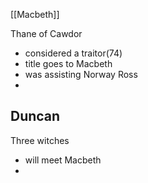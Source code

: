 [[Macbeth]]

Thane of Cawdor
-	considered a traitor(74)
-	title goes to Macbeth
-	was assisting Norway
Ross
- 
Duncan
- 
Three witches
- will meet Macbeth
- 
<!--stackedit_data:
eyJoaXN0b3J5IjpbLTI0MDEwNjM2MywtMjA4ODc0NjYxMl19
-->